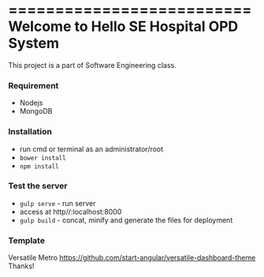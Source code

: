 ==========================
Welcome to Hello SE Hospital OPD System
==========================
This project is a part of Software Engineering class.
 
### Requirement
- Nodejs
- MongoDB
### Installation
- run cmd or terminal as an administrator/root
- `bower install`
- `npm install`
### Test the server
- `gulp serve` - run server
- access at http//:localhost:8000
- `gulp build` - concat, minify and generate the files for deployment


### Template
Versatile Metro
https://github.com/start-angular/versatile-dashboard-theme
Thanks!